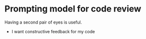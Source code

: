 # Prompting model for code review


Having a second pair of eyes is useful. 
- I want constructive feedback for my code
